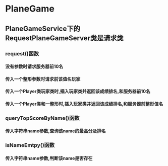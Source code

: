 # PlaneGame
## PlaneGameService下的RequestPlaneGameServer类是请求类
### request()函数
#### 没有参数时请求服务器前10名
#### 传入一个整形参数时请求前该值名玩家
#### 传入一个Player类玩家类时,插入玩家类并返回该成绩排名,和服务器前10名
#### 传入一个Player类和一整形时,插入玩家类并返回该成绩排名,和服务器前整形值名
### queryTopScoreByName()函数
#### 传入字符串name参数,查询该name的最高分及排名
### isNameEmtpy()函数
#### 传入字符串name参数,判断该name是否存在
